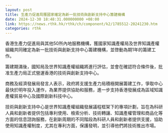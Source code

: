 ```yaml
---
layout: post
title: 生產力促進局獲國家確定為新一批技術與創新支持中心籌建機構
date: 2024-12-30 18:48:31.000000000 +08:00
link: https://news.rthk.hk/rthk/ch/component/k2/1785512-20241230.htm
categories: rthk
---
```


香港生產力促進局與其他50所內地服務機構，獲國家知識產權局及世界知識產權組織共同確定為新一批技術與創新支持中心籌建機構，並啓動為期1年的籌建工作。
 
籌建期滿後，國知局及世界知識產權組織將進行評估，並會在確認符合條件後，批准生產力局正式營運香港的技術與創新支持中心。
 
商務及經濟發展局發言人表示，政府將支援生產力局積極開展籌建工作，爭取中心最快於明年投入運作，為業界提供協助和服務，進一步支持香港發展成為區域知識產權貿易中心及國際創新科技中心。
 
技術與創新支持中心是世界知識產權組織發展議程框架下的專項計劃，旨在為科研人員和創新者提供包括專利使用、檢索分析、技術轉讓、知識產權管理和商品化等方面的信息諮詢服務，在創新周期的不同階段為科研人員和創新者提供支援，協助使用知識產權制度，尤其在專利方面，保護發明，並引導他們將技術推出市場。
